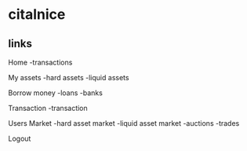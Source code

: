 # citalnice

## links

Home
-transactions

My assets
-hard assets
-liquid assets

Borrow money
-loans
-banks

Transaction
-transaction

Users
Market
-hard asset market
-liquid asset market
-auctions
-trades

Logout